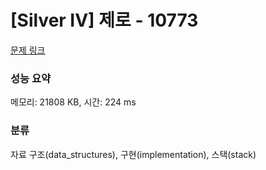 # [Silver IV] 제로 - 10773 

[문제 링크](https://www.acmicpc.net/problem/10773) 

### 성능 요약

메모리: 21808 KB, 시간: 224 ms

### 분류

자료 구조(data_structures), 구현(implementation), 스택(stack)

